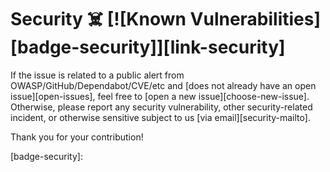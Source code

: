 # Security ☠️ \[!\[Known Vulnerabilities]\[badge-security]]\[link-security]

If the issue is related to a public alert from OWASP/GitHub/Dependabot/CVE/etc
and \[does not already have an open issue]\[open-issues], feel free to \[open a
new issue]\[choose-new-issue]. Otherwise, please report any security
vulnerability, other security-related incident, or otherwise sensitive subject
to us \[via email]\[security-mailto].

Thank you for your contribution!

\[badge-security]:
